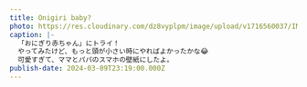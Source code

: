 ```yaml
---
title: Onigiri baby?
photo: https://res.cloudinary.com/dz8vyplpm/image/upload/v1716560037/IMG_9217_fbwjcr.jpg
caption: |-
  「おにぎり赤ちゃん」にトライ！
  やってみたけど、もっと頭が小さい時にやればよかったかな😂
  可愛すぎて、ママとパパのスマホの壁紙にしたよ。
publish-date: 2024-03-09T23:19:00.000Z
---
```

